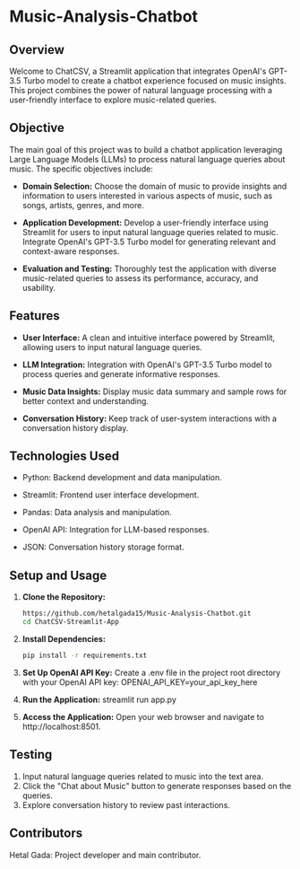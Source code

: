 # Music-Analysis-Chatbot

## Overview

Welcome to ChatCSV, a Streamlit application that integrates OpenAI's GPT-3.5 Turbo model to create a chatbot experience focused on music insights. This project combines the power of natural language processing with a user-friendly interface to explore music-related queries.

## Objective

The main goal of this project was to build a chatbot application leveraging Large Language Models (LLMs) to process natural language queries about music. The specific objectives include:

- **Domain Selection:** Choose the domain of music to provide insights and information to users interested in various aspects of music, such as songs, artists, genres, and more.
  
- **Application Development:** Develop a user-friendly interface using Streamlit for users to input natural language queries related to music. Integrate OpenAI's GPT-3.5 Turbo model for generating relevant and context-aware responses.
  
- **Evaluation and Testing:** Thoroughly test the application with diverse music-related queries to assess its performance, accuracy, and usability.

## Features

- **User Interface:** A clean and intuitive interface powered by Streamlit, allowing users to input natural language queries.
  
- **LLM Integration:** Integration with OpenAI's GPT-3.5 Turbo model to process queries and generate informative responses.
  
- **Music Data Insights:** Display music data summary and sample rows for better context and understanding.
  
- **Conversation History:** Keep track of user-system interactions with a conversation history display.

## Technologies Used

- Python: Backend development and data manipulation.
  
- Streamlit: Frontend user interface development.
  
- Pandas: Data analysis and manipulation.
  
- OpenAI API: Integration for LLM-based responses.
  
- JSON: Conversation history storage format.

## Setup and Usage

1. **Clone the Repository:**

   ```bash
   https://github.com/hetalgada15/Music-Analysis-Chatbot.git
   cd ChatCSV-Streamlit-App


2. **Install Dependencies:**
    ```bash
    pip install -r requirements.txt

3. **Set Up OpenAI API Key:**
Create a .env file in the project root directory with your OpenAI API key:
OPENAI_API_KEY=your_api_key_here

4. **Run the Application:**
streamlit run app.py

5. **Access the Application:**
Open your web browser and navigate to http://localhost:8501.

## Testing

1. Input natural language queries related to music into the text area.
2. Click the "Chat about Music" button to generate responses based on the queries.
3. Explore conversation history to review past interactions.

## Contributors
Hetal Gada: Project developer and main contributor.


